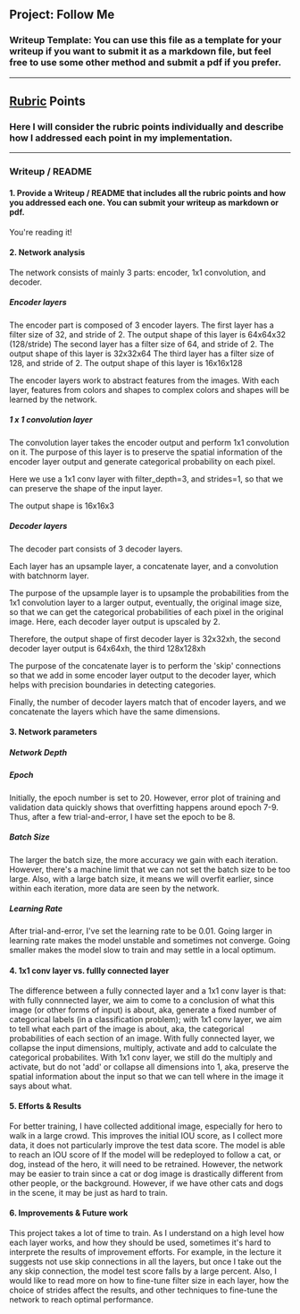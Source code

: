 ## Project: Follow Me
### Writeup Template: You can use this file as a template for your writeup if you want to submit it as a markdown file, but feel free to use some other method and submit a pdf if you prefer.

---

[//]: # (Image References)

[image1]: ./imgs/auto_mode_run.PNG
[image2]: ./calibration_images/example_grid1.jpg
[image3]: ./calibration_images/example_rock1.jpg 
[image4]: ./calibration_images/example_edge.jpg 
[image5]: ./calibration_images/example_obs1.jpg 


## [Rubric](https://review.udacity.com/#!/rubrics/916/view) Points
### Here I will consider the rubric points individually and describe how I addressed each point in my implementation.  

---
### Writeup / README

#### 1. Provide a Writeup / README that includes all the rubric points and how you addressed each one.  You can submit your writeup as markdown or pdf.  

You're reading it!

#### 2. Network analysis
The network consists of mainly 3 parts: encoder, 1x1 convolution, and decoder.
##### Encoder layers
The encoder part is composed of 3 encoder layers. 
The first layer has a filter size of 32, and stride of 2. The output shape of this layer is 64x64x32 (128/stride)
The second layer has a filter size of 64, and stride of 2. The output shape of this layer is 32x32x64 
The third layer has a filter size of 128, and stride of 2. The output shape of this layer is 16x16x128

The encoder layers work to abstract features from the images. With each layer, features from colors and shapes to complex colors and shapes will be learned by the network.
##### 1 x 1 convolution layer
The convolution layer takes the encoder output and perform 1x1 convolution on it. The purpose of this layer is to preserve the spatial information of the encoder layer output and generate categorical probability on each pixel.

Here we use a 1x1 conv layer with filter_depth=3, and strides=1, so that we can preserve the shape of the input layer.

The output shape is 16x16x3

##### Decoder layers
The decoder part consists of 3 decoder layers.

Each layer has an upsample layer, a concatenate layer, and a convolution with batchnorm layer.

The purpose of the upsample layer is to upsample the probabilities from the 1x1 convolution layer to a larger output, eventually, the original image size, so that we can get the categorical probabilities of each pixel in the original image. Here, each decoder layer output is upscaled by 2. 

Therefore, the output shape of first decoder layer is 32x32xh, the second decoder layer output is 64x64xh, the third 128x128xh

The purpose of the concatenate layer is to perform the 'skip' connections so that we add in some encoder layer output to the decoder layer, which helps with precision boundaries in detecting categories.

Finally, the number of decoder layers match that of encoder layers, and we concatenate the layers which have the same dimensions. 


#### 3. Network parameters
##### Network Depth

##### Epoch
Initially, the epoch number is set to 20. However, error plot of training and validation data quickly shows that overfitting happens around epoch 7-9. Thus, after a few trial-and-error, I have set the epoch to be 8. 

##### Batch Size
The larger the batch size, the more accuracy we gain with each iteration. However, there's a machine limit that we can not set the batch size to be too large. Also, with a large batch size, it means we will overfit earlier, since within each iteration, more data are seen by the network.

##### Learning Rate
After trial-and-error, I've set the learning rate to be 0.01. Going larger in learning rate makes the model unstable and sometimes not converge. Going smaller makes the model slow to train and may settle in a local optimum. 


#### 4. 1x1 conv layer vs. fullly connected layer
The difference between a fully connected layer and a 1x1 conv layer is that: with fully connnected layer, we aim to come to a conclusion of what this image (or other forms of input) is about, aka, generate a fixed number of categorical labels (in a classification problem); with 1x1 conv layer, we aim to tell what each part of the image is about, aka, the categorical probabilities of each section of an image. With fully connected layer, we collapse the input dimensions, multiply, activate and add to calculate the categorical probabilites. With 1x1 conv layer, we still do the multiply and activate, but do not 'add' or collapse all dimensions into 1, aka, preserve the spatial information about the input so that we can tell where in the image it says about what.

#### 5. Efforts & Results
For better training, I have collected additional image, especially for hero to walk in a large crowd. 
This improves the initial IOU score, as I collect more data, it does not particularly improve the test data score.
The model is able to reach an IOU score of 
If the model will be redeployed to follow a cat, or dog, instead of the hero, it will need to be retrained. However, the network may be easier to train since a cat or dog image is drastically different from other people, or the background. However, if we have other cats and dogs in the scene, it may be just as hard to train.

#### 6. Improvements & Future work
This project takes a lot of time to train. As I understand on a high level how each layer works, and how they should be used, sometimes it's hard to interprete the results of improvement efforts. For example, in the lecture it suggests not use skip connections in all the layers, but once I take out the any skip connection, the model test score falls by a large percent. Also, I would like to read more on how to fine-tune filter size in each layer, how the choice of strides affect the results, and other techniques to fine-tune the network to reach optimal performance.
